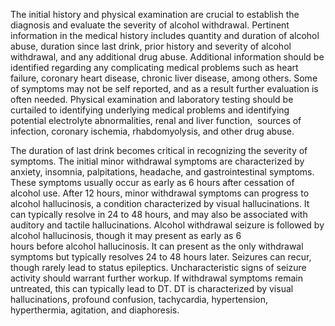 The initial history and physical examination are crucial to establish the diagnosis and evaluate the severity of alcohol withdrawal. Pertinent information in the medical history includes quantity and duration of alcohol abuse, duration since last drink, prior history and severity of alcohol withdrawal, and any additional drug abuse. Additional information should be identified regarding any complicating medical problems such as heart failure, coronary heart disease, chronic liver disease, among others. Some of symptoms may not be self reported, and as a result further evaluation is often needed. Physical examination and laboratory testing should be curtailed to identifying underlying medical problems and identifying potential electrolyte abnormalities, renal and liver function,  sources of infection, coronary ischemia, rhabdomyolysis, and other drug abuse.

The duration of last drink becomes critical in recognizing the severity of symptoms. The initial minor withdrawal symptoms are characterized by anxiety, insomnia, palpitations, headache, and gastrointestinal symptoms. These symptoms usually occur as early as 6 hours after cessation of alcohol use. After 12 hours, minor withdrawal symptoms can progress to alcohol hallucinosis, a condition characterized by visual hallucinations. It can typically resolve in 24 to 48 hours, and may also be associated with auditory and tactile hallucinations. Alcohol withdrawal seizure is followed by alcohol hallucinosis, though it may present as early as 6 hours before alcohol hallucinosis. It can present as the only withdrawal symptoms but typically resolves 24 to 48 hours later. Seizures can recur, though rarely lead to status epileptics. Uncharacteristic signs of seizure activity should warrant further workup. If withdrawal symptoms remain untreated, this can typically lead to DT. DT is characterized by visual hallucinations, profound confusion, tachycardia, hypertension, hyperthermia, agitation, and diaphoresis.